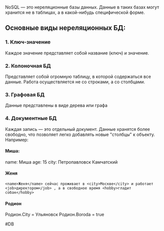 NoSQL — это нереляционные базы данных. Данные в таких базах могут хранится не в таблицах, а в какой-нибудь специфической форме.

## Основные виды нереляционных БД:

### 1. Ключ-значение

Каждое значение представляет собой название (ключ) и значение.

### 2. Колоночная БД

Представляет собой огромную таблицу, в которой содержаться все данные. Работа осуществляется не со строками, а со столбцами.

### 3. Графовая БД

Данные представлены в виде дерева или графа

### 4. Документные БД

Каждая запись — это отдельный документ. Данные хранятся более свободно, что позволяет легко добавлять новые "столбцы" к объекту.
Например:

#### Миша:

name: Миша
age: 15
city: Петропавловск Камчатский

#### Женя

```
<name>Женя</name> сейчас проживает в <city>Москве</city> и работает <job>директором</job> , а в свободное время <hobby>гладит собак</hobby>
```

#### Родион

Родион.City = Ульяновск
Родион.Boroda = true

#DB